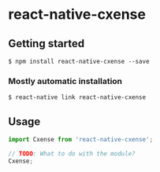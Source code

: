 # react-native-cxense

## Getting started

`$ npm install react-native-cxense --save`

### Mostly automatic installation

`$ react-native link react-native-cxense`

## Usage
```javascript
import Cxense from 'react-native-cxense';

// TODO: What to do with the module?
Cxense;
```
